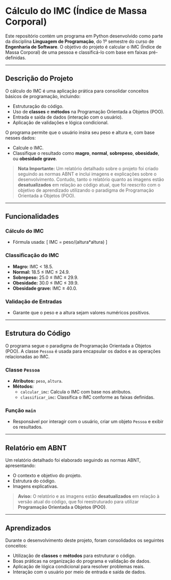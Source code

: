 # **Cálculo do IMC (Índice de Massa Corporal)**

Este repositório contém um programa em Python desenvolvido como parte da disciplina **Linguagem de Programação**, do 1º semestre do curso de **Engenharia de Software**. O objetivo do projeto é calcular o IMC (Índice de Massa Corporal) de uma pessoa e classificá-lo com base em faixas pré-definidas.

---

## **Descrição do Projeto**

O cálculo do IMC é uma aplicação prática para consolidar conceitos básicos de programação, incluindo:

- Estruturação do código.
- Uso de **classes** e **métodos** na Programação Orientada a Objetos (POO).
- Entrada e saída de dados (interação com o usuário).
- Aplicação de validações e lógica condicional.

O programa permite que o usuário insira seu peso e altura e, com base nesses dados:

- Calcule o IMC.
- Classifique o resultado como **magro**, **normal**, **sobrepeso**, **obesidade**, ou **obesidade grave**.

> **Nota Importante:** Um relatório detalhado sobre o projeto foi criado seguindo as normas ABNT e inclui imagens e explicações sobre o desenvolvimento. Contudo, tanto o relatório quanto as imagens estão **desatualizados** em relação ao código atual, que foi reescrito com o objetivo de aprendizado utilizando o paradigma de Programação Orientada a Objetos (POO).

---

## **Funcionalidades**

### **Cálculo do IMC**
- Fórmula usada:
  \[
  IMC = peso/(altura*altura)
  \]

### **Classificação do IMC**
- **Magro:** IMC < 18.5.
- **Normal:** 18.5 ≤ IMC ≤ 24.9.
- **Sobrepeso:** 25.0 ≤ IMC ≤ 29.9.
- **Obesidade:** 30.0 ≤ IMC ≤ 39.9.
- **Obesidade grave:** IMC ≥ 40.0.

### **Validação de Entradas**
- Garante que o peso e a altura sejam valores numéricos positivos.

---

## **Estrutura do Código**

O programa segue o paradigma de Programação Orientada a Objetos (POO). A classe `Pessoa` é usada para encapsular os dados e as operações relacionadas ao IMC.

### **Classe `Pessoa`**
- **Atributos:** `peso`, `altura`.
- **Métodos:**
  - `calcular_imc`: Calcula o IMC com base nos atributos.
  - `classificar_imc`: Classifica o IMC conforme as faixas definidas.

### **Função `main`**
- Responsável por interagir com o usuário, criar um objeto `Pessoa` e exibir os resultados.

---

## **Relatório em ABNT**

Um relatório detalhado foi elaborado seguindo as normas ABNT, apresentando:

- O contexto e objetivo do projeto.
- Estrutura do código.
- Imagens explicativas.

> **Aviso:** O relatório e as imagens estão **desatualizados** em relação à versão atual do código, que foi reestruturado para utilizar **Programação Orientada a Objetos (POO)**.

---

## **Aprendizados**

Durante o desenvolvimento deste projeto, foram consolidados os seguintes conceitos:

- Utilização de **classes** e **métodos** para estruturar o código.
- Boas práticas na organização do programa e validação de dados.
- Aplicação de lógica condicional para resolver problemas reais.
- Interação com o usuário por meio de entrada e saída de dados.
